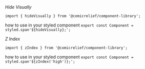 _Hide Visually_

`import { hideVisually } from '@comicrelief/component-library';`

how to use in your styled component
`export const Component = styled.span'${hideVisually};';`

_Z Index_

`import { zIndex } from '@comicrelief/component-library';`

how to use in your styled component
`export const Component = styled.span'${zIndex('high')};';`
